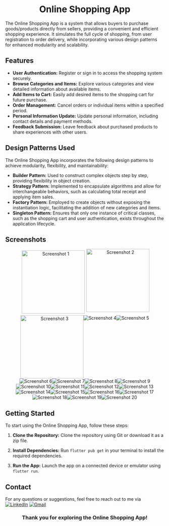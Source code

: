  
<h1 align="center">Online Shopping App</h1>

The Online Shopping App is a system that allows buyers to purchase goods/products directly from sellers, providing a convenient and efficient shopping experience. It simulates the full cycle of shopping, from user registration to order delivery, while incorporating various design patterns for enhanced modularity and scalability.

## Features

- **User Authentication:** Register or sign in to access the shopping system securely.
- **Browse Categories and Items:** Explore various categories and view detailed information about available items.
- **Add Items to Cart:** Easily add desired items to the shopping cart for future purchase.
- **Order Management:** Cancel orders or individual items within a specified period.
- **Personal Information Update:** Update personal information, including contact details and payment methods.
- **Feedback Submission:** Leave feedback about purchased products to share experiences with other users.

## Design Patterns Used

The Online Shopping App incorporates the following design patterns to achieve modularity, flexibility, and maintainability:

- **Builder Pattern:** Used to construct complex objects step by step, providing flexibility in object creation.
- **Strategy Pattern:** Implemented to encapsulate algorithms and allow for interchangeable behaviors, such as calculating total receipt and applying item sales.
- **Factory Pattern:** Employed to create objects without exposing the instantiation logic, facilitating the addition of new categories and items.
- **Singleton Pattern:** Ensures that only one instance of critical classes, such as the shopping cart and user authentication, exists throughout the application lifecycle.

## Screenshots

<div align="center" style="display: flex; flex-wrap: wrap; justify-content: center;">
  <img src="https://github.com/Ahmed-Nasr-Fahmey/Online-Shopping-App/assets/92389822/d160d1c4-fad3-4742-bb64-073a030c2ffc" alt="Screenshot 1"width="200"style="margin: 5px;"><br>
  <img src="https://github.com/Ahmed-Nasr-Fahmey/Online-Shopping-App/assets/92389822/2bb448ea-47e4-4abd-b219-a06c154a3d32" alt="Screenshot 2"width="200"><br>
  <img src="https://github.com/Ahmed-Nasr-Fahmey/Online-Shopping-App/assets/92389822/b7d1cabd-7736-447d-bed8-fae665bfc7b7" alt="Screenshot 3"width="200"><br>
  <img src="https://github.com/Ahmed-Nasr-Fahmey/Online-Shopping-App/assets/92389822/01ebc826-06db-4a90-82e0-f939f4422b47" alt="Screenshot 4"><br>
  <img src="https://github.com/Ahmed-Nasr-Fahmey/Online-Shopping-App/assets/92389822/a78a5b68-4ee5-41d0-b4ae-5aad94f9ff84" alt="Screenshot 5"><br>
  <img src="https://github.com/Ahmed-Nasr-Fahmey/Online-Shopping-App/assets/92389822/7f41910a-69cf-44fe-ba3d-43718f0d2e0c" alt="Screenshot 6"><br>
  <img src="https://github.com/Ahmed-Nasr-Fahmey/Online-Shopping-App/assets/92389822/2a20f38b-864a-46a9-b546-d67fae9bf21d" alt="Screenshot 7"><br>
  <img src="https://github.com/Ahmed-Nasr-Fahmey/Online-Shopping-App/assets/92389822/8df4bbd8-33ac-408f-a600-42addcf28ac6" alt="Screenshot 8"><br>
  <img src="https://github.com/Ahmed-Nasr-Fahmey/Online-Shopping-App/assets/92389822/babd6234-570d-4820-909c-ca0685979d5e" alt="Screenshot 9"><br>
  <img src="https://github.com/Ahmed-Nasr-Fahmey/Online-Shopping-App/assets/92389822/4fe260c1-4b80-49c4-9ba4-3997708c1a87" alt="Screenshot 10"><br>
  <img src="https://github.com/Ahmed-Nasr-Fahmey/Online-Shopping-App/assets/92389822/9cf28849-79ab-4f29-b6d2-b0483295b48f" alt="Screenshot 11"><br>
  <img src="https://github.com/Ahmed-Nasr-Fahmey/Online-Shopping-App/assets/92389822/8ddd78aa-706e-4a6a-88ba-ea7ba290d2d2" alt="Screenshot 12"><br>
  <img src="https://github.com/Ahmed-Nasr-Fahmey/Online-Shopping-App/assets/92389822/0de67242-ec53-4d0c-b3af-a711e57adb6e" alt="Screenshot 13"><br>
  <img src="https://github.com/Ahmed-Nasr-Fahmey/Online-Shopping-App/assets/92389822/a3f47b99-e961-4509-8f53-651bfd6964f7" alt="Screenshot 14"><br>
  <img src="https://github.com/Ahmed-Nasr-Fahmey/Online-Shopping-App/assets/92389822/ac897a6a-6179-480c-9360-64d247975618" alt="Screenshot 15"><br>
  <img src="https://github.com/Ahmed-Nasr-Fahmey/Online-Shopping-App/assets/92389822/ca934b39-b532-4f88-bbaa-b37ec27de014" alt="Screenshot 16"><br>
  <img src="https://github.com/Ahmed-Nasr-Fahmey/Online-Shopping-App/assets/92389822/f0eafda6-f41a-4f9b-8913-b67b08d60ec0" alt="Screenshot 17"><br>
  <img src="https://github.com/Ahmed-Nasr-Fahmey/Online-Shopping-App/assets/92389822/b3a11c0e-558e-4967-b67c-92f3cc0c8173" alt="Screenshot 18"><br>
  <img src="https://github.com/Ahmed-Nasr-Fahmey/Online-Shopping-App/assets/92389822/b7cd4107-58ab-4c0d-b784-b83018dd5fbc" alt="Screenshot 19"><br>
  <img src="https://github.com/Ahmed-Nasr-Fahmey/Online-Shopping-App/assets/92389822/edbd24ef-3d4a-4058-8460-42fd991c6886" alt="Screenshot 20"><br>
</div>

## Getting Started

To start using the Online Shopping App, follow these steps:

1. **Clone the Repository:** Clone the repository using Git or download it as a zip file.

2. **Install Dependencies:** Run `flutter pub get` in your terminal to install the required dependencies.

3. **Run the App:** Launch the app on a connected device or emulator using `flutter run`.



## Contact

For any questions or suggestions, feel free to reach out to me via [![LinkedIn](https://img.shields.io/badge/LinkedIn-0077B5?style=for-the-badge&logo=linkedin&logoColor=white)](https://www.linkedin.com/in/ahmed-nasr-Fahmey/)
[![Gmail](https://img.shields.io/badge/Gmail-D14836?style=for-the-badge&logo=gmail&logoColor=white)](mailto:ahmed.nasr.fahmey@gmail.com)

<h3 align="center">Thank you for exploring the Online Shopping App!</h3>
